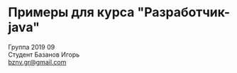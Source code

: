 # Примеры для курса "Разработчик-java"
Группа 2019 09<br>
Студент Базанов Игорь<br>
bznv.gr@gmail.com<br>